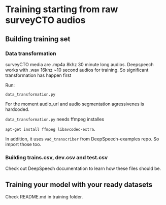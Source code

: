# Training starting from raw surveyCTO audios

## Building training set

### Data transformation

surveyCTO media are .mp4a 8khz 30 minute long audios. Deepspeech works with .wav 16khz ~10 second audios for training. So significant transformation has happen first

Run:

`data_transformation.py`

For the moment audio_url and audio segmentation agressivenes is hardcoded.

`data_transformation.py` needs ffmpeg installes

`apt-get install ffmpeg libavcodec-extra`.

In addition, it uses `vad_transcriber` from DeepSpeech-examples repo. So import those too.


### Building trains.csv, dev.csv and test.csv

Check out DeepSpeech documentation to learn how these files should be.

## Training your model with your ready datasets

Check README.md in training folder.
